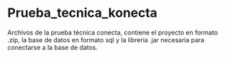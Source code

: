 # Prueba_tecnica_konecta
Archivos de la prueba técnica conecta, contiene el proyecto en formato .zip, la base de datos en formato sql y la libreria .jar necesaria para conectarse a la base de datos.
